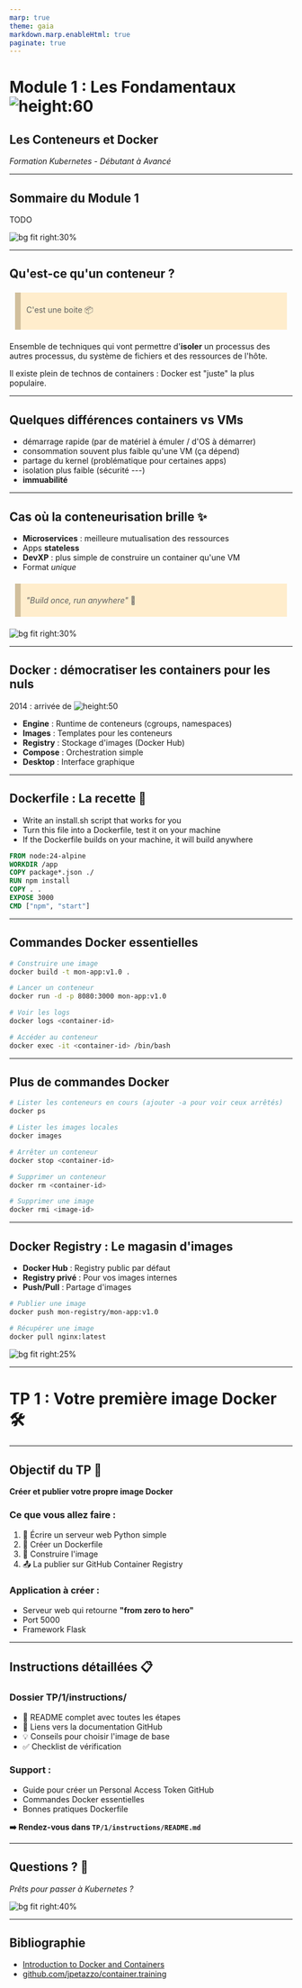 ```yaml
---
marp: true
theme: gaia
markdown.marp.enableHtml: true
paginate: true
---
```


<style>

section {
  background-color: #fefefe;
  color: #333;
}

img[alt~="center"] {
  display: block;
  margin: 0 auto;
}
blockquote {
  background: #ffedcc;
  border-left: 10px solid #d1bf9d;
  margin: 1.5em 10px;
  padding: 0.5em 10px;
}
blockquote:before{
  content: unset;
}
blockquote:after{
  content: unset;
}
</style>

<!-- _class: lead -->

# Module 1 : Les Fondamentaux ![height:60](binaries/docker.png)
## Les Conteneurs et Docker

*Formation Kubernetes - Débutant à Avancé*

---

## Sommaire du Module 1

TODO 

![bg fit right:30%](binaries/container.png)

---

## Qu'est-ce qu'un conteneur ?

> C'est une boite 📦

Ensemble de techniques qui vont permettre d'**isoler** un processus des autres processus, du système de fichiers et des ressources de l'hôte.

Il existe plein de technos de containers : Docker est "juste" la plus populaire.

---

## Quelques différences containers vs VMs

- démarrage rapide (par de matériel à émuler / d'OS à démarrer)
- consommation souvent plus faible qu'une VM (ça dépend)
- partage du kernel (problématique pour certaines apps)
- isolation plus faible (sécurité ---)
- **immuabilité**

---

## Cas où la conteneurisation brille ✨

- **Microservices** : meilleure mutualisation des ressources
- Apps **stateless**
- **DevXP** : plus simple de construire un container qu'une VM
- Format *unique*

> *"Build once, run anywhere"* 🚀

![bg fit right:30%](binaries/itworks.jpg)

---

## Docker : démocratiser les containers pour les nuls

2014 : arrivée de ![height:50](binaries/docker.png)

- **Engine** : Runtime de conteneurs (cgroups, namespaces)
- **Images** : Templates pour les conteneurs
- **Registry** : Stockage d'images (Docker Hub)
- **Compose** : Orchestration simple
- **Desktop** : Interface graphique

---

## Dockerfile : La recette 📝

- Write an install.sh script that works for you
- Turn this file into a Dockerfile, test it on your machine
- If the Dockerfile builds on your machine, it will build anywhere



```dockerfile
FROM node:24-alpine
WORKDIR /app
COPY package*.json ./
RUN npm install
COPY . .
EXPOSE 3000
CMD ["npm", "start"]
```

---

## Commandes Docker essentielles

```bash
# Construire une image
docker build -t mon-app:v1.0 .

# Lancer un conteneur
docker run -d -p 8080:3000 mon-app:v1.0

# Voir les logs
docker logs <container-id>

# Accéder au conteneur
docker exec -it <container-id> /bin/bash
```

---

## Plus de commandes Docker

```bash
# Lister les conteneurs en cours (ajouter -a pour voir ceux arrêtés)
docker ps

# Lister les images locales
docker images

# Arrêter un conteneur
docker stop <container-id>

# Supprimer un conteneur
docker rm <container-id>

# Supprimer une image
docker rmi <image-id>
```

---

## Docker Registry : Le magasin d'images

- **Docker Hub** : Registry public par défaut
- **Registry privé** : Pour vos images internes
- **Push/Pull** : Partage d'images

```bash
# Publier une image
docker push mon-registry/mon-app:v1.0

# Récupérer une image
docker pull nginx:latest
```

![bg fit right:25%](binaries/docker.png)

---

<!-- _class: lead -->

# TP 1 : Votre première image Docker 🛠️

---

## Objectif du TP 🎯

**Créer et publier votre propre image Docker**

### Ce que vous allez faire :
1. 🐍 Écrire un serveur web Python simple 
2. 📝 Créer un Dockerfile
3. 🔨 Construire l'image
4. 📤 La publier sur GitHub Container Registry

### Application à créer :
- Serveur web qui retourne **"from zero to hero"**
- Port 5000
- Framework Flask

---

## Instructions détaillées 📋

### Dossier TP/1/instructions/
- 📖 README complet avec toutes les étapes
- 🔗 Liens vers la documentation GitHub
- 💡 Conseils pour choisir l'image de base
- ✅ Checklist de vérification

### Support :
- Guide pour créer un Personal Access Token GitHub
- Commandes Docker essentielles
- Bonnes pratiques Dockerfile

**➡️ Rendez-vous dans `TP/1/instructions/README.md`**

---

<!-- _class: lead -->

## Questions ? 🤔

*Prêts pour passer à Kubernetes ?*

![bg fit right:40%](binaries/kubernetes_small.png)

---

## Bibliographie

* [Introduction to Docker and Containers](https://qconsf2017intro.container.training/#1)
* [github.com/jpetazzo/container.training](https://github.com/jpetazzo/container.training)